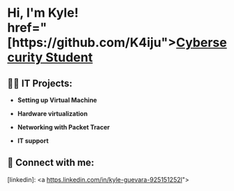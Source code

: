 <h1>Hi, I'm Kyle! <br/><a> href="[https://github.com/K4iju"></a><a href="[(https://www.linkedin.com/in/kyle-guevara-925151252?trk=people-guest_people_search-card))](https://www.linkedin.com/in/kyle-guevara-925151252?trk=people-guest_people_search-card)">Cybersecurity Student</a>

<h2>👨‍💻 IT Projects:</h2>

- <b>Setting up Virtual Machine</b>

- <b> Hardware virtualization </b>
 
- <b>Networking with Packet Tracer</b>
 
- <b>IT support</b>





<h2> 🤳 Connect with me:</h2>

[linkedin]: <a [https.linkedin.com/in/kyle-guevara-925151252l](https://www.linkedin.com/in/kyle-guevara-925151252/)"></a>

